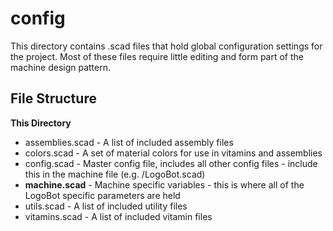 config
======

This directory contains .scad files that hold global configuration settings for the project.  Most of these files require little editing and form part of the machine design pattern.


File Structure
--------------

**This Directory**

* assemblies.scad - A list of included assembly files
* colors.scad - A set of material colors for use in vitamins and assemblies
* config.scad - Master config file, includes all other config files - include this in the machine file (e.g. /LogoBot.scad)
* **machine.scad** - Machine specific variables - this is where all of the LogoBot specific parameters are held
* utils.scad - A list of included utility files
* vitamins.scad - A list of included vitamin files
